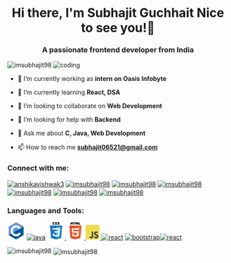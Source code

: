 <h1 align="center">Hi there, I'm Subhajit Guchhait Nice to see you!👋</h1>
<h3 align="center">A passionate frontend developer from India</h3>
<img align="right" width="400" alt="coding" src="https://camo.githubusercontent.com/424b91a7dbc23f136766f18467c1c4897f5f50e7123b35e36c9cd5bf05b4465e/68747470733a2f2f676c6f62616c656475636174696f6e2e73332e61702d736f7574682d312e616d617a6f6e6177732e636f6d2f676c6f62616c6564752f6769662f66726f6e742d656e642d646576656c6f706d656e742e676966">
<p align="left"> <img src="https://komarev.com/ghpvc/?username=imsubhajit98&label=Profile%20views&color=0e75b6&style=flat" alt="imsubhajit98" /> </p>

- 🔭 I’m currently working as **intern on Oasis Infobyte**

- 🌱 I’m currently learning **React, DSA**

- 👯 I’m looking to collaborate on **Web Development**

- 🤝 I’m looking for help with **Backend**

- 💬 Ask me about **C, Java, Web Development**

- 📫 How to reach me **subhajit06521@gmail.com**

<h3 align="left">Connect with me:</h3>
<p align="left">
<a href="https://twitter.com/imsubhajit98" target="blank"><img align="center" src="https://raw.githubusercontent.com/rahuldkjain/github-profile-readme-generator/master/src/images/icons/Social/twitter.svg" alt="anshikavishwak3" height="30" width="40" /></a>
<a href="https://linkedin.com/in/imsubhajit98" target="blank"><img align="center" src="https://raw.githubusercontent.com/rahuldkjain/github-profile-readme-generator/master/src/images/icons/Social/linked-in-alt.svg" alt="imsubhajit98" height="30" width="40" /></a>
<a href="https://instagram.com/imsubhajit98" target="blank"><img align="center" src="https://raw.githubusercontent.com/rahuldkjain/github-profile-readme-generator/master/src/images/icons/Social/instagram.svg" alt="imsubhajit98" height="30" width="40" /></a>
<a href="https://www.hackerrank.com/imsubhajit98" target="blank"><img align="center" src="https://raw.githubusercontent.com/rahuldkjain/github-profile-readme-generator/master/src/images/icons/Social/hackerrank.svg" alt="imsubhajit98" height="30" width="30" /></a>
<a href="https://leetcode.com/imsubhajit98/" target="blank"><img align="center" src="https://cdn.iconscout.com/icon/free/png-256/leetcode-3521542-2944960.png?f=webp&w=256" alt="imsubhajit98" height="30" width="30" /></a>   <a href="https://auth.geeksforgeeks.org/user/imsubhajit98" target="blank"><img align="center" src="https://media.geeksforgeeks.org/wp-content/cdn-uploads/20190710102234/download3.png" alt="imsubhajit98" height="30" width="30"/></a> <a href="[https://auth.geeksforgeeks.org/user/imsubhajit98](https://github.com/imsubhajit98)" target="blank"><img align="center" src="https://cdn-icons-png.flaticon.com/512/38/38401.png" alt="imsubhajit98" height="30" width="30"/></a>
</p>

<h3 align="left">Languages and Tools:</h3>
<p align="left"> 
<a href="https://www.cprogramming.com/" target="_blank" rel="noreferrer"> <img src="https://raw.githubusercontent.com/devicons/devicon/master/icons/c/c-original.svg" alt="c" width="40" height="40"/></a> <a href="https://www.java.com/en/" target="_blank" rel="noreferrer"><img src="https://logos-download.com/wp-content/uploads/2016/10/Java_logo.png" alt="java" width="30" height="40"/></a> <a href="https://www.w3schools.com/css/" target="_blank" rel="noreferrer"> <img src="https://raw.githubusercontent.com/devicons/devicon/master/icons/css3/css3-original-wordmark.svg" alt="css3" width="40" height="40"/> </a> <a href="https://www.w3.org/html/" target="_blank" rel="noreferrer"> <img src="https://raw.githubusercontent.com/devicons/devicon/master/icons/html5/html5-original-wordmark.svg" alt="html5" width="40" height="40"/> </a> <a href="https://developer.mozilla.org/en-US/docs/Web/JavaScript" target="_blank" rel="noreferrer"> <img src="https://raw.githubusercontent.com/devicons/devicon/master/icons/javascript/javascript-original.svg" alt="javascript" width="32" height="34"/> </a> <a href="[https://reactjs.org/](https://www.mysql.com/)" target="_blank" rel="noreferrer"><img src="https://techcommunity.microsoft.com/t5/image/serverpage/image-id/371852iB18F72B525B661CF" alt="react" width="40" height="40"/></a> <a href="https://getbootstrap.com" target="_blank" rel="noreferrer"> <img src="https://upload.wikimedia.org/wikipedia/commons/thumb/b/b2/Bootstrap_logo.svg/800px-Bootstrap_logo.svg.png" alt="bootstrap" width="35" height="32"/></a><a href="https://reactjs.org/" target="_blank" rel="noreferrer"><img src="https://www.datocms-assets.com/45470/1631110818-logo-react-js.png" alt="react" width="60" height="40"/></a></p>

<p> <img align="left" src="https://github-readme-stats.vercel.app/api/top-langs?username=imsubhajit98&show_icons=true&locale=en&layout=compact" alt="imsubhajit98" />
</p><p>&nbsp;<img align="center" src="https://github-readme-stats.vercel.app/api?username=imsubhajit98&show_icons=true&locale=en" alt="imsubhajit98" />
</p>

